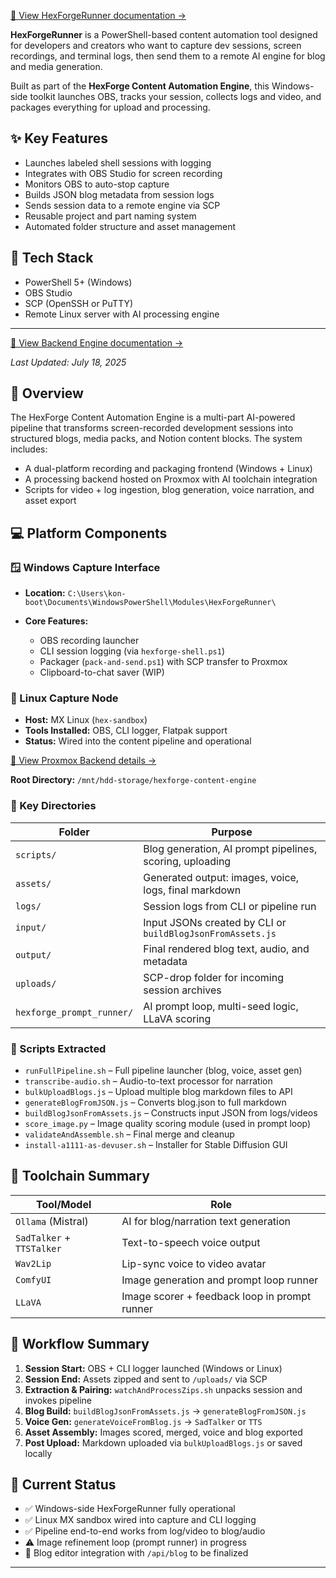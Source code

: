 [📄 View HexForgeRunner documentation →](docs/runner.md)

**HexForgeRunner** is a PowerShell-based content automation tool designed for developers and creators who want to capture dev sessions, screen recordings, and terminal logs, then send them to a remote AI engine for blog and media generation.

Built as part of the **HexForge Content Automation Engine**, this Windows-side toolkit launches OBS, tracks your session, collects logs and video, and packages everything for upload and processing.

## ✨ Key Features

* Launches labeled shell sessions with logging
* Integrates with OBS Studio for screen recording
* Monitors OBS to auto-stop capture
* Builds JSON blog metadata from session logs
* Sends session data to a remote engine via SCP
* Reusable project and part naming system
* Automated folder structure and asset management

## 🧰 Tech Stack

* PowerShell 5+ (Windows)
* OBS Studio
* SCP (OpenSSH or PuTTY)
* Remote Linux server with AI processing engine

---

[📄 View Backend Engine documentation →](docs/backend.md)

*Last Updated: July 18, 2025*

## 🧠 Overview

The HexForge Content Automation Engine is a multi-part AI-powered pipeline that transforms screen-recorded development sessions into structured blogs, media packs, and Notion content blocks. The system includes:

* A dual-platform recording and packaging frontend (Windows + Linux)
* A processing backend hosted on Proxmox with AI toolchain integration
* Scripts for video + log ingestion, blog generation, voice narration, and asset export

## 💻 Platform Components

### 🪟 Windows Capture Interface

* **Location:** `C:\Users\kon-boot\Documents\WindowsPowerShell\Modules\HexForgeRunner\`
* **Core Features:**

  * OBS recording launcher
  * CLI session logging (via `hexforge-shell.ps1`)
  * Packager (`pack-and-send.ps1`) with SCP transfer to Proxmox
  * Clipboard-to-chat saver (WIP)

### 🐧 Linux Capture Node

* **Host:** MX Linux (`hex-sandbox`)
* **Tools Installed:** OBS, CLI logger, Flatpak support
* **Status:** Wired into the content pipeline and operational

[📄 View Proxmox Backend details →](docs/backend.md#proxmox-backend-engine)

**Root Directory:** `/mnt/hdd-storage/hexforge-content-engine`

### 📁 Key Directories

| Folder                    | Purpose                                                    |
| ------------------------- | ---------------------------------------------------------- |
| `scripts/`                | Blog generation, AI prompt pipelines, scoring, uploading   |
| `assets/`                 | Generated output: images, voice, logs, final markdown      |
| `logs/`                   | Session logs from CLI or pipeline run                      |
| `input/`                  | Input JSONs created by CLI or `buildBlogJsonFromAssets.js` |
| `output/`                 | Final rendered blog text, audio, and metadata              |
| `uploads/`                | SCP-drop folder for incoming session archives              |
| `hexforge_prompt_runner/` | AI prompt loop, multi-seed logic, LLaVA scoring            |

### 📜 Scripts Extracted

* `runFullPipeline.sh` – Full pipeline launcher (blog, voice, asset gen)
* `transcribe-audio.sh` – Audio-to-text processor for narration
* `bulkUploadBlogs.js` – Upload multiple blog markdown files to API
* `generateBlogFromJSON.js` – Converts blog.json to full markdown
* `buildBlogJsonFromAssets.js` – Constructs input JSON from logs/videos
* `score_image.py` – Image quality scoring module (used in prompt loop)
* `validateAndAssemble.sh` – Final merge and cleanup
* `install-a1111-as-devuser.sh` – Installer for Stable Diffusion GUI

## 🧠 Toolchain Summary

| Tool/Model                | Role                                          |
| ------------------------- | --------------------------------------------- |
| `Ollama` (Mistral)        | AI for blog/narration text generation         |
| `SadTalker` + `TTSTalker` | Text-to-speech voice output                   |
| `Wav2Lip`                 | Lip-sync voice to video avatar                |
| `ComfyUI`                 | Image generation and prompt loop runner       |
| `LLaVA`                   | Image scorer + feedback loop in prompt runner |

## 🔁 Workflow Summary

1. **Session Start:** OBS + CLI logger launched (Windows or Linux)
2. **Session End:** Assets zipped and sent to `/uploads/` via SCP
3. **Extraction & Pairing:** `watchAndProcessZips.sh` unpacks session and invokes pipeline
4. **Blog Build:** `buildBlogJsonFromAssets.js` → `generateBlogFromJSON.js`
5. **Voice Gen:** `generateVoiceFromBlog.js` → `SadTalker` or `TTS`
6. **Asset Assembly:** Images scored, merged, voice and blog exported
7. **Post Upload:** Markdown uploaded via `bulkUploadBlogs.js` or saved locally

## 🧩 Current Status

* ✅ Windows-side HexForgeRunner fully operational
* ✅ Linux MX sandbox wired into capture and CLI logging
* ✅ Pipeline end-to-end works from log/video to blog/audio
* ⚠️ Image refinement loop (prompt runner) in progress
* 🔄 Blog editor integration with `/api/blog` to be finalized

---
